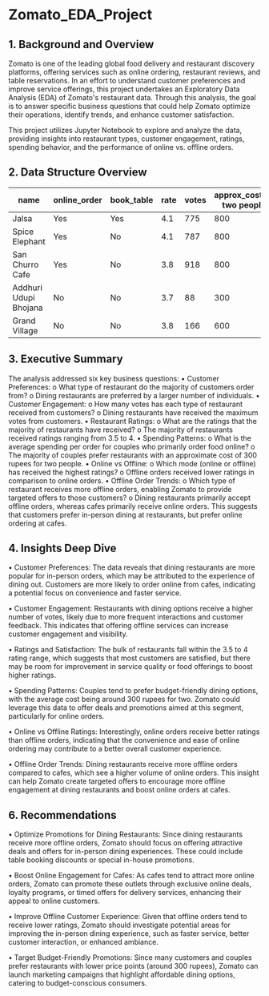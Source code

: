 # Zomato_EDA_Project

## 1. Background and Overview

Zomato is one of the leading global food delivery and restaurant discovery platforms, offering services such as online ordering, restaurant reviews, and table reservations. In an effort to understand customer preferences and improve service offerings, this project undertakes an Exploratory Data Analysis (EDA) of Zomato's restaurant data. Through this analysis, the goal is to answer specific business questions that could help Zomato optimize their operations, identify trends, and enhance customer satisfaction.

This project utilizes Jupyter Notebook to explore and analyze the data, providing insights into restaurant types, customer engagement, ratings, spending behavior, and the performance of online vs. offline orders.

## 2. Data Structure Overview

| name                     | online_order | book_table | rate | votes | approx_cost(for two people) | listed_in(type) |
|--------------------------|--------------|------------|------|-------|-----------------------------|-----------------|
| Jalsa                    | Yes          | Yes        | 4.1  | 775   | 800                         | Buffet          |
| Spice Elephant            | Yes          | No         | 4.1  | 787   | 800                         | Buffet          |
| San Churro Cafe           | Yes          | No         | 3.8  | 918   | 800                         | Buffet          |
| Addhuri Udupi Bhojana     | No           | No         | 3.7  | 88    | 300                         | Buffet          |
| Grand Village             | No           | No         | 3.8  | 166   | 600                         | Buffet          |


## 3. Executive Summary

The analysis addressed six key business questions:
•	Customer Preferences:
o	What type of restaurant do the majority of customers order from?
o	Dining restaurants are preferred by a larger number of individuals.
•	Customer Engagement:
o	How many votes has each type of restaurant received from customers?
o	Dining restaurants have received the maximum votes from customers.
•	Restaurant Ratings:
o	What are the ratings that the majority of restaurants have received?
o	The majority of restaurants received ratings ranging from 3.5 to 4.
•	Spending Patterns:
o	What is the average spending per order for couples who primarily order food online?
o	The majority of couples prefer restaurants with an approximate cost of 300 rupees for two people.
•	Online vs Offline:
o	Which mode (online or offline) has received the highest ratings?
o	Offline orders received lower ratings in comparison to online orders.
•	Offline Order Trends:
o	Which type of restaurant receives more offline orders, enabling Zomato to provide targeted offers to those customers?
o	Dining restaurants primarily accept offline orders, whereas cafes primarily receive online orders. This suggests that customers prefer in-person dining at restaurants, but prefer online ordering at cafes.

## 4. Insights Deep Dive

•	Customer Preferences: The data reveals that dining restaurants are more popular for in-person orders, which may be attributed to the experience of dining out. Customers are more likely to order online from cafes, indicating a potential focus on convenience and faster service.

•	Customer Engagement: Restaurants with dining options receive a higher number of votes, likely due to more frequent interactions and customer feedback. This indicates that offering offline services can increase customer engagement and visibility.

•	Ratings and Satisfaction: The bulk of restaurants fall within the 3.5 to 4 rating range, which suggests that most customers are satisfied, but there may be room for improvement in service quality or food offerings to boost higher ratings.

•	Spending Patterns: Couples tend to prefer budget-friendly dining options, with the average cost being around 300 rupees for two. Zomato could leverage this data to offer deals and promotions aimed at this segment, particularly for online orders.

•	Online vs Offline Ratings: Interestingly, online orders receive better ratings than offline orders, indicating that the convenience and ease of online ordering may contribute to a better overall customer experience.

•	Offline Order Trends: Dining restaurants receive more offline orders compared to cafes, which see a higher volume of online orders. This insight can help Zomato create targeted offers to encourage more offline engagement at dining restaurants and boost online orders at cafes.

## 6. Recommendations

•	Optimize Promotions for Dining Restaurants: Since dining restaurants receive more offline orders, Zomato should focus on offering attractive deals and offers for in-person dining experiences. These could include table booking discounts or special in-house promotions.

•	Boost Online Engagement for Cafes: As cafes tend to attract more online orders, Zomato can promote these outlets through exclusive online deals, loyalty programs, or timed offers for delivery services, enhancing their appeal to online customers.

•	Improve Offline Customer Experience: Given that offline orders tend to receive lower ratings, Zomato should investigate potential areas for improving the in-person dining experience, such as faster service, better customer interaction, or enhanced ambiance.

•	Target Budget-Friendly Promotions: Since many customers and couples prefer restaurants with lower price points (around 300 rupees), Zomato can launch marketing campaigns that highlight affordable dining options, catering to budget-conscious consumers.



